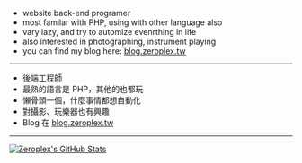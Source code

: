 <!--
**jyhsu2000/jyhsu2000** is a ✨ _special_ ✨ repository because its `README.md` (this file) appears on your GitHub profile.

Here are some ideas to get you started:

- 🔭 I’m currently working on ...
- 🌱 I’m currently learning ...
- 👯 I’m looking to collaborate on ...
- 🤔 I’m looking for help with ...
- 💬 Ask me about ...
- 📫 How to reach me: ...
- 😄 Pronouns: ...
- ⚡ Fun fact: ...
-->

- website back-end programer
- most familar with PHP, using with other language also 
- vary lazy, and try to automize evenrthing in life
- also interested in photographing, instrument playing
- you can find my blog here: [blog.zeroplex.tw](https://blog.zeroplex.tw)

-----

- 後端工程師
- 最熟的語言是 PHP，其他的也都玩
- 懶骨頭一個，什麼事情都想自動化
- 對攝影、玩樂器也有興趣
- Blog 在 [blog.zeroplex.tw](https://blog.zeroplex.tw)

-----

<!-- https://github.com/anuraghazra/github-readme-stats -->
[![Zeroplex's GitHub Stats](https://github-readme-stats.vercel.app/api?username=johnroyer&count_private=true&show_icons=true&include_all_commits=true)](https://github.com/johnroyer)  

<!--[![Zeroplex's Top Langs](https://github-readme-stats.vercel.app/api/top-langs/?username=johnroyer&layout=compact)](https://github.com/johnroyer)-->
